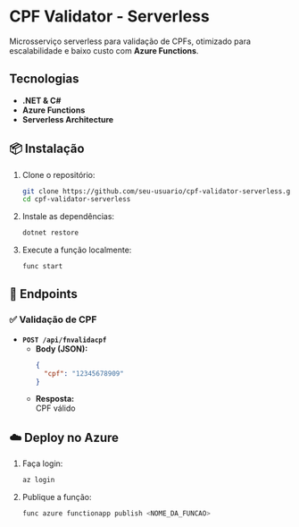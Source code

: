# CPF Validator - Serverless   

Microsserviço serverless para validação de CPFs, otimizado para escalabilidade e baixo custo com **Azure Functions**.  

## Tecnologias  
- **.NET & C#**  
- **Azure Functions**  
- **Serverless Architecture**  

## 📦 Instalação  
1. Clone o repositório:  
   ```sh
   git clone https://github.com/seu-usuario/cpf-validator-serverless.git
   cd cpf-validator-serverless
   ```
2. Instale as dependências:  
   ```sh
   dotnet restore
   ```
3. Execute a função localmente:  
   ```sh
   func start
   ```

## 📌 Endpoints  
### ✅ **Validação de CPF**  
- **`POST /api/fnvalidacpf`**  
  - **Body (JSON):**  
    ```json
    {
      "cpf": "12345678909"
    }
    ```
  - **Resposta:**  
    CPF válido

## ☁️ Deploy no Azure  
1. Faça login:  
   ```sh
   az login
   ```
2. Publique a função:  
   ```sh
   func azure functionapp publish <NOME_DA_FUNCAO>
   ```
